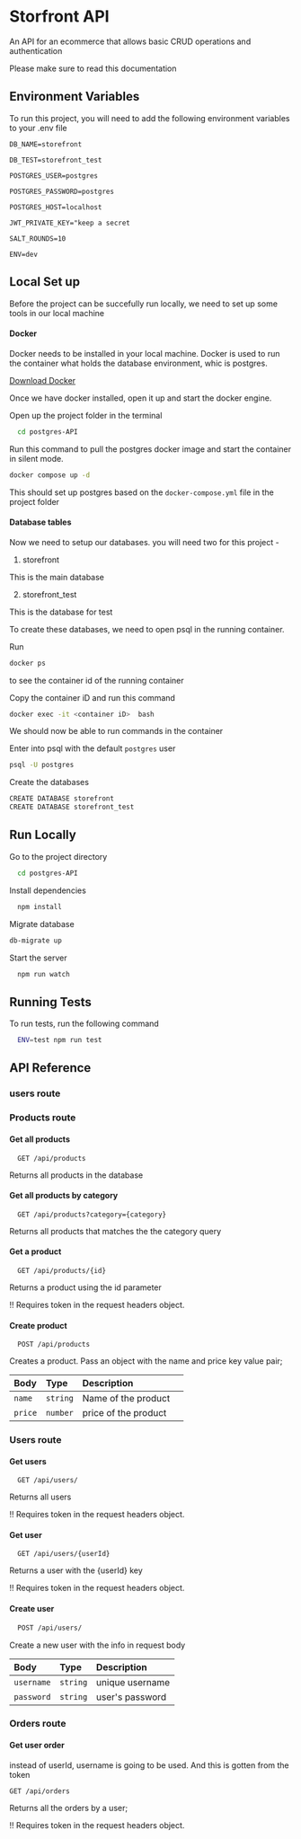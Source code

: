 # Storfront API

An API for an ecommerce that allows basic CRUD operations and authentication

Please make sure to read this documentation

## Environment Variables

To run this project, you will need to add the following environment variables to your .env file

`DB_NAME=storefront`

`DB_TEST=storefront_test`

`POSTGRES_USER=postgres`

`POSTGRES_PASSWORD=postgres`

`POSTGRES_HOST=localhost`

`JWT_PRIVATE_KEY="keep a secret`

`SALT_ROUNDS=10`

`ENV=dev`

## Local Set up

Before the project can be succefully run locally, we need to set up some tools in our local machine

#### Docker

Docker needs to be installed in your local machine. Docker is used to run the container what holds the database environment, whic is postgres.

[Download Docker](https://www.docker.com/)

Once we have docker installed, open it up and start the docker engine.

Open up the project folder in the terminal

```bash
  cd postgres-API
```

Run this command to pull the postgres docker image and start the container in silent mode.

```bash
docker compose up -d
```

This should set up postgres based on the `docker-compose.yml` file in the project folder

#### Database tables

Now we need to setup our databases.
you will need two for this project -

1. storefront

This is the main database

2. storefront_test

This is the database for test

To create these databases, we need to open psql in the running container.

Run

```bash
docker ps
```

to see the container id of the running container

Copy the container iD and run this command

```bash
docker exec -it <container iD>  bash
```

We should now be able to run commands in the container

Enter into psql with the default `postgres` user

```bash
psql -U postgres
```

Create the databases

```bash
CREATE DATABASE storefront
CREATE DATABASE storefront_test
```

## Run Locally

Go to the project directory

```bash
  cd postgres-API
```

Install dependencies

```bash
  npm install
```

Migrate database

```bash
db-migrate up
```

Start the server

```bash
  npm run watch
```

## Running Tests

To run tests, run the following command

```bash
  ENV=test npm run test
```

## API Reference

### users route

### Products route

#### Get all products

```http
  GET /api/products
```

Returns all products in the database

#### Get all products by category

```http
  GET /api/products?category={category}
```

Returns all products that matches the the category query

#### Get a product

```http
  GET /api/products/{id}
```

Returns a product using the id parameter

!! Requires token in the request headers object.

#### Create product

```http
  POST /api/products
```

Creates a product. Pass an object with the name and price key value pair;

| Body    | Type     | Description          |     |
| :------ | :------- | :------------------- | :-- |
| `name`  | `string` | Name of the product  |     |
| `price` | `number` | price of the product |     |

### Users route

#### Get users

```http
  GET /api/users/
```

Returns all users

!! Requires token in the request headers object.

#### Get user

```http
  GET /api/users/{userId}
```

Returns a user with the {userId} key

!! Requires token in the request headers object.

#### Create user

```bash
  POST /api/users/
```

Create a new user with the info in request body

| Body       | Type     | Description     |
| :--------- | :------- | :-------------- |
| `username` | `string` | unique username |
| `password` | `string` | user's password |

### Orders route

#### Get user order

instead of userId, username is going to be used. And this is gotten from the token

```http
GET /api/orders
```

Returns all the orders by a user;

!! Requires token in the request headers object.
